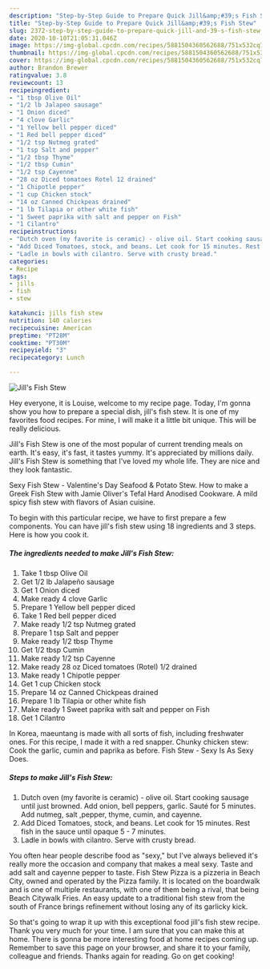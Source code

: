 ```yaml
---
description: "Step-by-Step Guide to Prepare Quick Jill&amp;#39;s Fish Stew"
title: "Step-by-Step Guide to Prepare Quick Jill&amp;#39;s Fish Stew"
slug: 2372-step-by-step-guide-to-prepare-quick-jill-and-39-s-fish-stew
date: 2020-10-10T21:05:31.046Z
image: https://img-global.cpcdn.com/recipes/5881504360562688/751x532cq70/jills-fish-stew-recipe-main-photo.jpg
thumbnail: https://img-global.cpcdn.com/recipes/5881504360562688/751x532cq70/jills-fish-stew-recipe-main-photo.jpg
cover: https://img-global.cpcdn.com/recipes/5881504360562688/751x532cq70/jills-fish-stew-recipe-main-photo.jpg
author: Brandon Brewer
ratingvalue: 3.8
reviewcount: 13
recipeingredient:
- "1 tbsp Olive Oil"
- "1/2 lb Jalapeo sausage"
- "1 Onion diced"
- "4 clove Garlic"
- "1 Yellow bell pepper diced"
- "1 Red bell pepper diced"
- "1/2 tsp Nutmeg grated"
- "1 tsp Salt and pepper"
- "1/2 tbsp Thyme"
- "1/2 tbsp Cumin"
- "1/2 tsp Cayenne"
- "28 oz Diced tomatoes Rotel 12 drained"
- "1 Chipotle pepper"
- "1 cup Chicken stock"
- "14 oz Canned Chickpeas drained"
- "1 lb Tilapia or other white fish"
- "1 Sweet paprika with salt and pepper on Fish"
- "1 Cilantro"
recipeinstructions:
- "Dutch oven (my favorite is ceramic) - olive oil. Start cooking sausage until just browned. Add onion, bell peppers, garlic. Sauté for 5 minutes. Add nutmeg, salt ,pepper, thyme, cumin, and cayenne."
- "Add Diced Tomatoes, stock, and beans. Let cook for 15 minutes. Rest fish in the sauce until opaque 5 - 7 minutes."
- "Ladle in bowls with cilantro. Serve with crusty bread."
categories:
- Recipe
tags:
- jills
- fish
- stew

katakunci: jills fish stew 
nutrition: 140 calories
recipecuisine: American
preptime: "PT28M"
cooktime: "PT30M"
recipeyield: "3"
recipecategory: Lunch

---
```



![Jill&#39;s Fish Stew](https://img-global.cpcdn.com/recipes/5881504360562688/751x532cq70/jills-fish-stew-recipe-main-photo.jpg)

Hey everyone, it is Louise, welcome to my recipe page. Today, I'm gonna show you how to prepare a special dish, jill&#39;s fish stew. It is one of my favorites food recipes. For mine, I will make it a little bit unique. This will be really delicious.

Jill&#39;s Fish Stew is one of the most popular of current trending meals on earth. It's easy, it's fast, it tastes yummy. It's appreciated by millions daily. Jill&#39;s Fish Stew is something that I've loved my whole life. They are nice and they look fantastic.

Sexy Fish Stew - Valentine&#39;s Day Seafood &amp; Potato Stew. How to make a Greek Fish Stew with Jamie Oliver&#39;s Tefal Hard Anodised Cookware. A mild spicy fish stew with flavors of Asian cuisine.


To begin with this particular recipe, we have to first prepare a few components. You can have jill&#39;s fish stew using 18 ingredients and 3 steps. Here is how you cook it.

<!--inarticleads1-->

##### The ingredients needed to make Jill&#39;s Fish Stew:

1. Take 1 tbsp Olive Oil
1. Get 1/2 lb Jalapeño sausage
1. Get 1 Onion diced
1. Make ready 4 clove Garlic
1. Prepare 1 Yellow bell pepper diced
1. Take 1 Red bell pepper diced
1. Make ready 1/2 tsp Nutmeg grated
1. Prepare 1 tsp Salt and pepper
1. Make ready 1/2 tbsp Thyme
1. Get 1/2 tbsp Cumin
1. Make ready 1/2 tsp Cayenne
1. Make ready 28 oz Diced tomatoes (Rotel) 1/2 drained
1. Make ready 1 Chipotle pepper
1. Get 1 cup Chicken stock
1. Prepare 14 oz Canned Chickpeas drained
1. Prepare 1 lb Tilapia or other white fish
1. Make ready 1 Sweet paprika with salt and pepper on Fish
1. Get 1 Cilantro


In Korea, maeuntang is made with all sorts of fish, including freshwater ones. For this recipe, I made it with a red snapper. Chunky chicken stew: Cook the garlic, cumin and paprika as before. Fish Stew - Sexy Is As Sexy Does. 

<!--inarticleads2-->

##### Steps to make Jill&#39;s Fish Stew:

1. Dutch oven (my favorite is ceramic) - olive oil. Start cooking sausage until just browned. Add onion, bell peppers, garlic. Sauté for 5 minutes. Add nutmeg, salt ,pepper, thyme, cumin, and cayenne.
1. Add Diced Tomatoes, stock, and beans. Let cook for 15 minutes. Rest fish in the sauce until opaque 5 - 7 minutes.
1. Ladle in bowls with cilantro. Serve with crusty bread.


You often hear people describe food as &#34;sexy,&#34; but I&#39;ve always believed it&#39;s really more the occasion and company that makes a meal sexy. Taste and add salt and cayenne pepper to taste. Fish Stew Pizza is a pizzeria in Beach City, owned and operated by the Pizza family. It is located on the boardwalk and is one of multiple restaurants, with one of them being a rival, that being Beach Citywalk Fries. An easy update to a traditional fish stew from the south of France brings refinement without losing any of its garlicky kick. 

So that's going to wrap it up with this exceptional food jill&#39;s fish stew recipe. Thank you very much for your time. I am sure that you can make this at home. There is gonna be more interesting food at home recipes coming up. Remember to save this page on your browser, and share it to your family, colleague and friends. Thanks again for reading. Go on get cooking!
